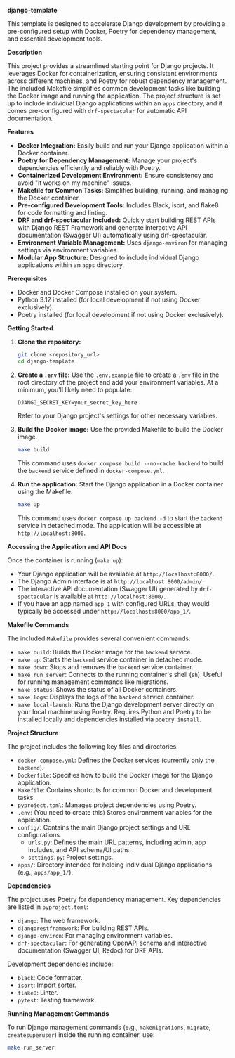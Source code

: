 **django-template**

This template is designed to accelerate Django development by providing a pre-configured setup with Docker, Poetry for dependency management, and essential development tools.

**Description**

This project provides a streamlined starting point for Django projects. It leverages Docker for containerization, ensuring consistent environments across different machines, and Poetry for robust dependency management. The included Makefile simplifies common development tasks like building the Docker image and running the application. The project structure is set up to include individual Django applications within an `apps` directory, and it comes pre-configured with `drf-spectacular` for automatic API documentation.

**Features**

* **Docker Integration:** Easily build and run your Django application within a Docker container.
* **Poetry for Dependency Management:** Manage your project's dependencies efficiently and reliably with Poetry.
* **Containerized Development Environment:** Ensure consistency and avoid "it works on my machine" issues.
* **Makefile for Common Tasks:** Simplifies building, running, and managing the Docker container.
* **Pre-configured Development Tools:** Includes Black, isort, and flake8 for code formatting and linting.
* **DRF and drf-spectacular Included:** Quickly start building REST APIs with Django REST Framework and generate interactive API documentation (Swagger UI) automatically using drf-spectacular.
* **Environment Variable Management:** Uses `django-environ` for managing settings via environment variables.
* **Modular App Structure:** Designed to include individual Django applications within an `apps` directory.

**Prerequisites**

* Docker and Docker Compose installed on your system.
* Python 3.12 installed (for local development if not using Docker exclusively).
* Poetry installed (for local development if not using Docker exclusively).

**Getting Started**

1.  **Clone the repository:**
    ```bash
    git clone <repository_url>
    cd django-template
    ```

2.  **Create a `.env` file:**
    Use the `.env.example` file to create a `.env` file in the root directory of the project and add your environment variables. At a minimum, you'll likely need to populate:
    ```env
    DJANGO_SECRET_KEY=your_secret_key_here
    ```
    Refer to your Django project's settings for other necessary variables.

3.  **Build the Docker image:**
    Use the provided Makefile to build the Docker image.
    ```bash
    make build
    ```
    This command uses `docker compose build --no-cache backend` to build the `backend` service defined in `docker-compose.yml`.

4.  **Run the application:**
    Start the Django application in a Docker container using the Makefile.
    ```bash
    make up
    ```
    This command uses `docker compose up backend -d` to start the `backend` service in detached mode. The application will be accessible at `http://localhost:8000`.

**Accessing the Application and API Docs**

Once the container is running (`make up`):

* Your Django application will be available at `http://localhost:8000/`.
* The Django Admin interface is at `http://localhost:8000/admin/`.
* The interactive API documentation (Swagger UI) generated by `drf-spectacular` is available at `http://localhost:8000/`.
* If you have an app named `app_1` with configured URLs, they would typically be accessed under `http://localhost:8000/app_1/`.

**Makefile Commands**

The included `Makefile` provides several convenient commands:

* `make build`: Builds the Docker image for the `backend` service.
* `make up`: Starts the `backend` service container in detached mode.
* `make down`: Stops and removes the `backend` service container.
* `make run_server`: Connects to the running container's shell (`sh`). Useful for running management commands like migrations.
* `make status`: Shows the status of all Docker containers.
* `make logs`: Displays the logs of the `backend` service container.
* `make local-launch`: Runs the Django development server directly on your local machine using Poetry. Requires Python and Poetry to be installed locally and dependencies installed via `poetry install`.

**Project Structure**

The project includes the following key files and directories:

* `docker-compose.yml`: Defines the Docker services (currently only the `backend`).
* `Dockerfile`: Specifies how to build the Docker image for the Django application.
* `Makefile`: Contains shortcuts for common Docker and development tasks.
* `pyproject.toml`: Manages project dependencies using Poetry.
* `.env`: (You need to create this) Stores environment variables for the application.
* `config/`: Contains the main Django project settings and URL configurations.
    * `urls.py`: Defines the main URL patterns, including admin, app includes, and API schema/UI paths.
    * `settings.py`: Project settings.
* `apps/`: Directory intended for holding individual Django applications (e.g., `apps/app_1/`).

**Dependencies**

The project uses Poetry for dependency management. Key dependencies are listed in `pyproject.toml`:

* `django`: The web framework.
* `djangorestframework`: For building REST APIs.
* `django-environ`: For managing environment variables.
* `drf-spectacular`: For generating OpenAPI schema and interactive documentation (Swagger UI, Redoc) for DRF APIs.

Development dependencies include:

* `black`: Code formatter.
* `isort`: Import sorter.
* `flake8`: Linter.
* `pytest`: Testing framework.

**Running Management Commands**

To run Django management commands (e.g., `makemigrations`, `migrate`, `createsuperuser`) inside the running container, use:

```bash
make run_server